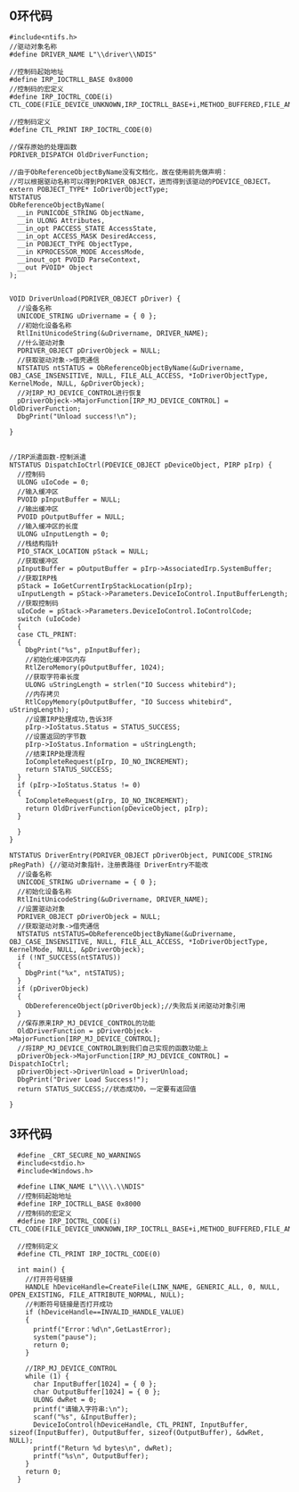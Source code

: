 0环代码
---
    #include<ntifs.h>
    //驱动对象名称
    #define DRIVER_NAME L"\\driver\\NDIS"

    //控制码起始地址
    #define IRP_IOCTRLL_BASE 0x8000
    //控制码的宏定义
    #define IRP_IOCTRL_CODE(i) CTL_CODE(FILE_DEVICE_UNKNOWN,IRP_IOCTRLL_BASE+i,METHOD_BUFFERED,FILE_ANY_ACCESS)

    //控制码定义
    #define CTL_PRINT IRP_IOCTRL_CODE(0)

    //保存原始的处理函数
    PDRIVER_DISPATCH OldDriverFunction;

    //由于ObReferenceObjectByName没有文档化，故在使用前先做声明：
    //可以根据驱动名称可以得到PDRIVER_OBJECT，进而得到该驱动的PDEVICE_OBJECT。
    extern POBJECT_TYPE* IoDriverObjectType;
    NTSTATUS
    ObReferenceObjectByName(
      __in PUNICODE_STRING ObjectName,
      __in ULONG Attributes,
      __in_opt PACCESS_STATE AccessState,
      __in_opt ACCESS_MASK DesiredAccess,
      __in POBJECT_TYPE ObjectType,
      __in KPROCESSOR_MODE AccessMode,
      __inout_opt PVOID ParseContext,
      __out PVOID* Object
    );


    VOID DriverUnload(PDRIVER_OBJECT pDriver) {
      //设备名称
      UNICODE_STRING uDrivername = { 0 };
      //初始化设备名称
      RtlInitUnicodeString(&uDrivername, DRIVER_NAME);
      //什么驱动对象
      PDRIVER_OBJECT pDriverObjeck = NULL;
      //获取驱动对象->借壳通信
      NTSTATUS ntSTATUS = ObReferenceObjectByName(&uDrivername, OBJ_CASE_INSENSITIVE, NULL, FILE_ALL_ACCESS, *IoDriverObjectType, KernelMode, NULL, &pDriverObjeck);
      //对IRP_MJ_DEVICE_CONTROL进行恢复
      pDriverObjeck->MajorFunction[IRP_MJ_DEVICE_CONTROL] = OldDriverFunction;
      DbgPrint("Unload success!\n"); 

    }


    //IRP派遣函数-控制派遣
    NTSTATUS DispatchIoCtrl(PDEVICE_OBJECT pDeviceObject, PIRP pIrp) {
      //控制码
      ULONG uIoCode = 0;
      //输入缓冲区
      PVOID pInputBuffer = NULL;
      //输出缓冲区
      PVOID pOutputBuffer = NULL;
      //输入缓冲区的长度
      ULONG uInputLength = 0;
      //栈结构指针
      PIO_STACK_LOCATION pStack = NULL;
      //获取缓冲区
      pInputBuffer = pOutputBuffer = pIrp->AssociatedIrp.SystemBuffer;
      //获取IRP栈
      pStack = IoGetCurrentIrpStackLocation(pIrp);
      uInputLength = pStack->Parameters.DeviceIoControl.InputBufferLength;
      //获取控制码
      uIoCode = pStack->Parameters.DeviceIoControl.IoControlCode;
      switch (uIoCode)
      {
      case CTL_PRINT:
      {
        DbgPrint("%s", pInputBuffer);
        //初始化缓冲区内存
        RtlZeroMemory(pOutputBuffer, 1024);
        //获取字符串长度
        ULONG uStringLength = strlen("IO Success whitebird");
        //内存拷贝
        RtlCopyMemory(pOutputBuffer, "IO Success whitebird", uStringLength);
        //设置IRP处理成功,告诉3环
        pIrp->IoStatus.Status = STATUS_SUCCESS;
        //设置返回的字节数
        pIrp->IoStatus.Information = uStringLength;
        //结束IRP处理流程
        IoCompleteRequest(pIrp, IO_NO_INCREMENT);
        return STATUS_SUCCESS;
      }
      if (pIrp->IoStatus.Status != 0)
      {
        IoCompleteRequest(pIrp, IO_NO_INCREMENT);
        return OldDriverFunction(pDeviceObject, pIrp);
      }

      }
    }

    NTSTATUS DriverEntry(PDRIVER_OBJECT pDriverObject, PUNICODE_STRING pRegPath) {//驱动对象指针，注册表路径 DriverEntry不能改
      //设备名称
      UNICODE_STRING uDrivername = { 0 };
      //初始化设备名称
      RtlInitUnicodeString(&uDrivername, DRIVER_NAME);
      //设置驱动对象
      PDRIVER_OBJECT pDriverObjeck = NULL;
      //获取驱动对象->借壳通信
      NTSTATUS ntSTATUS=ObReferenceObjectByName(&uDrivername, OBJ_CASE_INSENSITIVE, NULL, FILE_ALL_ACCESS, *IoDriverObjectType, KernelMode, NULL, &pDriverObjeck);
      if (!NT_SUCCESS(ntSTATUS))
      {
        DbgPrint("%x", ntSTATUS);
      }
      if (pDriverObjeck)
      {
        ObDereferenceObject(pDriverObjeck);//失败后关闭驱动对象引用
      }
      //保存原来IRP_MJ_DEVICE_CONTROL的功能
      OldDriverFunction = pDriverObjeck->MajorFunction[IRP_MJ_DEVICE_CONTROL];
      //将IRP_MJ_DEVICE_CONTROL跳到我们自己实现的函数功能上
      pDriverObjeck->MajorFunction[IRP_MJ_DEVICE_CONTROL] = DispatchIoCtrl;
      pDriverObject->DriverUnload = DriverUnload;
      DbgPrint("Driver Load Success!");
      return STATUS_SUCCESS;//状态成功0，一定要有返回值

    }


3环代码
---

      #define _CRT_SECURE_NO_WARNINGS
      #include<stdio.h>
      #include<Windows.h>

      #define LINK_NAME L"\\\\.\\NDIS"
      //控制码起始地址
      #define IRP_IOCTRLL_BASE 0x8000
      //控制码的宏定义
      #define IRP_IOCTRL_CODE(i) CTL_CODE(FILE_DEVICE_UNKNOWN,IRP_IOCTRLL_BASE+i,METHOD_BUFFERED,FILE_ANY_ACCESS)

      //控制码定义
      #define CTL_PRINT IRP_IOCTRL_CODE(0)

      int main() {
        //打开符号链接
        HANDLE hDeviceHandle=CreateFile(LINK_NAME, GENERIC_ALL, 0, NULL, OPEN_EXISTING, FILE_ATTRIBUTE_NORMAL, NULL);
        //判断符号链接是否打开成功
        if (hDeviceHandle==INVALID_HANDLE_VALUE)
        {
          printf("Error：%d\n",GetLastError);
          system("pause");
          return 0;
        }

        //IRP_MJ_DEVICE_CONTROL
        while (1) {
          char InputBuffer[1024] = { 0 };
          char OutputBuffer[1024] = { 0 };
          ULONG dwRet = 0;
          printf("请输入字符串:\n");
          scanf("%s", &InputBuffer);
          DeviceIoControl(hDeviceHandle, CTL_PRINT, InputBuffer, sizeof(InputBuffer), OutputBuffer, sizeof(OutputBuffer), &dwRet, NULL);
          printf("Return %d bytes\n", dwRet);
          printf("%s\n", OutputBuffer);
        }
        return 0;
      }


